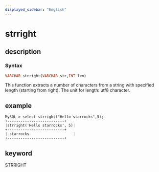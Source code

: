 ```yaml
---
displayed_sidebar: "English"
---
```


# strright

## description

### Syntax

```Haskell
VARCHAR strright(VARCHAR str,INT len)
```

This function extracts a number of characters from a string with specified length (starting from right). The unit for length: utf8 character.

## example

```Plain Text
MySQL > select strright("Hello starrocks",5);
+--------------------------+
|strright('Hello starrocks', 5)|
+--------------------------+
| starrocks                    |
+--------------------------+
```

## keyword

STRRIGHT
